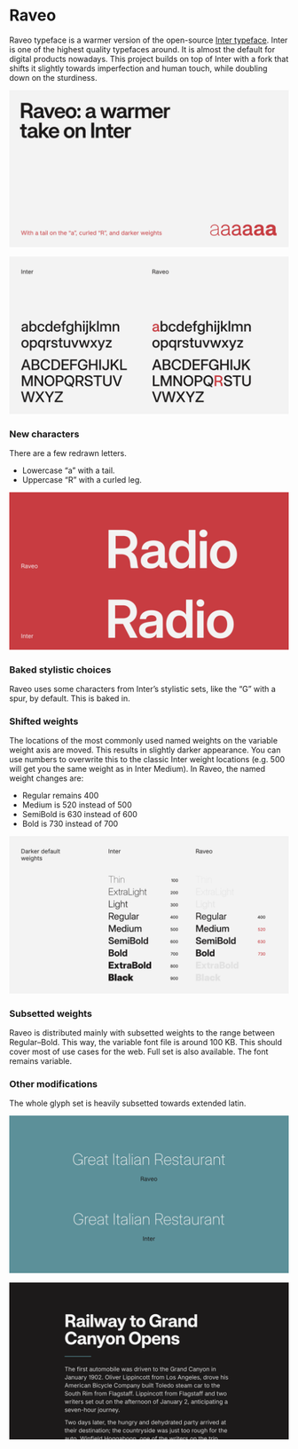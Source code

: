 # Raveo
Raveo typeface is a warmer version of the open-source [Inter typeface](https://github.com/rsms/inter). Inter is one of the highest quality typefaces around. It is almost the default for digital products nowadays. This project builds on top of Inter with a fork that shifts it slightly towards imperfection and human touch, while doubling down on the sturdiness.

![Raveo is a warmer take on Inter](/documentation/images/raveo_01.png?raw=true "Title")

![Updated characters](/documentation/images/raveo_03.png?raw=true "Title")

### New characters
There are a few redrawn letters.
- Lowercase “a” with a tail.
- Uppercase “R” with a curled leg.

![Differences between Inter and Raveo: "Radio"](/documentation/images/raveo_02.png?raw=true "Title")

### Baked stylistic choices
Raveo uses some characters from Inter’s stylistic sets, like the “G” with a spur, by default. This is baked in.

### Shifted weights
The locations of the most commonly used named weights on the variable weight axis are moved. This results in slightly darker appearance. You can use numbers to overwrite this to the classic Inter weight locations (e.g. 500 will get you the same weight as in Inter Medium).
In Raveo, the named weight changes are:
- Regular remains 400
- Medium is 520 instead of 500
- SemiBold is 630 instead of 600
- Bold is 730 instead of 700

![Darker default weights](/documentation/images/raveo_05.png?raw=true "Title")

### Subsetted weights
Raveo is distributed mainly with subsetted weights to the range between Regular–Bold. This way, the variable font file is around 100 KB. This should cover most of use cases for the web. Full set is also available. The font remains variable.

### Other modifications
The whole glyph set is heavily subsetted towards extended latin.

![Differences between Inter and Raveo: thin, elegant weights](/documentation/images/raveo_06.png?raw=true "Title")

![Showcase of Raveo in body text](/documentation/images/raveo_04.png?raw=true "Title")